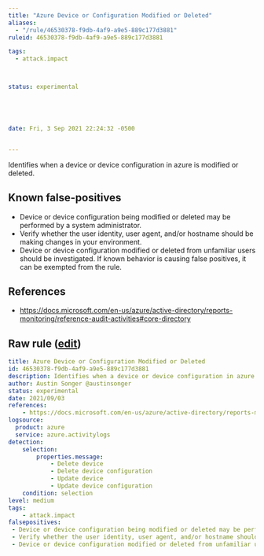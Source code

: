 ```yaml
---
title: "Azure Device or Configuration Modified or Deleted"
aliases:
  - "/rule/46530378-f9db-4af9-a9e5-889c177d3881"
ruleid: 46530378-f9db-4af9-a9e5-889c177d3881

tags:
  - attack.impact



status: experimental





date: Fri, 3 Sep 2021 22:24:32 -0500


---
```


Identifies when a device or device configuration in azure is modified or deleted.

<!--more-->


## Known false-positives

* Device or device configuration being modified or deleted may be performed by a system administrator.
* Verify whether the user identity, user agent, and/or hostname should be making changes in your environment.
* Device or device configuration modified or deleted from unfamiliar users should be investigated. If known behavior is causing false positives, it can be exempted from the rule.



## References

* https://docs.microsoft.com/en-us/azure/active-directory/reports-monitoring/reference-audit-activities#core-directory


## Raw rule ([edit](https://github.com/SigmaHQ/sigma/edit/master/rules/cloud/azure/azure_device_or_configuration_modified_or_deleted.yml))
```yaml
title: Azure Device or Configuration Modified or Deleted
id: 46530378-f9db-4af9-a9e5-889c177d3881
description: Identifies when a device or device configuration in azure is modified or deleted.
author: Austin Songer @austinsonger
status: experimental
date: 2021/09/03
references:
    - https://docs.microsoft.com/en-us/azure/active-directory/reports-monitoring/reference-audit-activities#core-directory
logsource:
  product: azure
  service: azure.activitylogs
detection:
    selection:
        properties.message: 
            - Delete device
            - Delete device configuration
            - Update device
            - Update device configuration
    condition: selection
level: medium
tags:
    - attack.impact
falsepositives:
 - Device or device configuration being modified or deleted may be performed by a system administrator. 
 - Verify whether the user identity, user agent, and/or hostname should be making changes in your environment. 
 - Device or device configuration modified or deleted from unfamiliar users should be investigated. If known behavior is causing false positives, it can be exempted from the rule.

```
